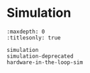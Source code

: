 # Simulation

```{toctree}
:maxdepth: 0
:titlesonly: true

simulation
simulation-deprecated
hardware-in-the-loop-sim
```

